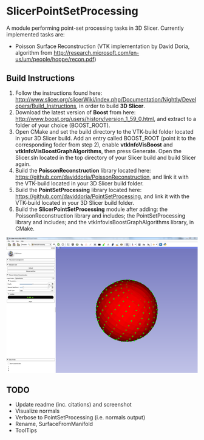 # SlicerPointSetProcessing

A module performing point-set processing tasks in 3D Slicer. Currently implemented tasks are:
* Poisson Surface Reconstruction (VTK implementation by David Doria, algorithm from http://research.microsoft.com/en-us/um/people/hoppe/recon.pdf)

## Build Instructions
1. Follow the instructions found here: http://www.slicer.org/slicerWiki/index.php/Documentation/Nightly/Developers/Build_Instructions, in order to build **3D Slicer**.  
2. Download the latest version of **Boost** from here: http://www.boost.org/users/history/version_1_59_0.html, and extract to a folder of your choice (BOOST_ROOT).
3. Open CMake and set the build directory to the VTK-build folder located in your 3D Slicer build. Add an entry called BOOST_ROOT (point it to the corresponding foder from step 2), enable **vtkInfoVisBoost** and **vtkInfoVisBoostGraphAlgorithms**, then press Generate. Open the Slicer.sln located in the top directory of your Slicer build and build Slicer again.
4. Build the **PoissonReconstruction** library located here: https://github.com/daviddoria/PoissonReconstruction, and link it with the VTK-build located in your 3D Slicer build folder.
5. Build the **PointSetProcessing** library located here: https://github.com/daviddoria/PointSetProcessing, and link it with the VTK-build located in your 3D Slicer build folder.
6. Build the **SlicerPointSetProcessing** module after adding: the PoissonReconstruction library and includes; the PointSetProcessing library and includes; and the vtkInfovisBoostGraphAlgorithms library, in CMake.

![Alt text](https://github.com/brudfors/SlicerPointSetProcessing/blob/master/PointSetProcessingScreenShot.PNG?raw=true "SlicerPointSetProcessing")

## TODO
* Update readme (inc. citations) and screenshot
* Visualize normals
* Verbose to PointSetProcessing (i.e. normals output)
* Rename, SurfaceFromManifold
* ToolTips
